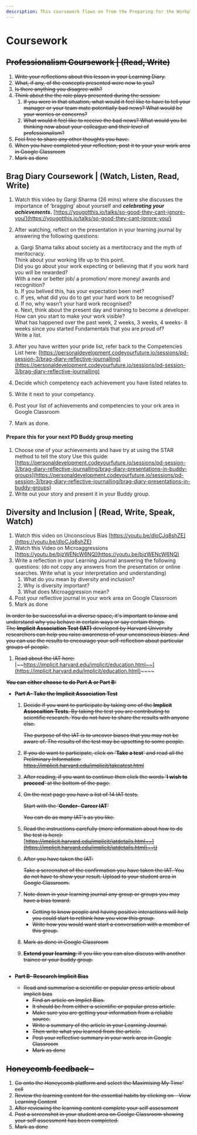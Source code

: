 ```yaml
---
description: This coursework flows on from the Preparing for the Workplace PD day.
---
```


# Coursework

## ~~Professionalism Coursework \| \(Read, Write\)~~

1. ~~Write your reflections about this lesson in your Learning Diary.~~ 
2. ~~What, if any, of the concepts presented were new to you?~~ 
3. ~~Is there anything you disagree with?~~ 
4. ~~Think about the the role plays presented during the session:~~
   1. ~~If you were in that situation, what would it feel like to have to tell your manager or your team mate potentially bad news? What would be your worries or concerns?~~ 
   2. ~~What would it feel like to receive the bad news? What would you be thinking now about your colleague and their level of professionalism?~~
5. ~~Feel free to share any other thoughts you have.~~
6. ~~When you have completed your reflection, post it to your your work area in Google Classroom~~
7. ~~Mark as done~~

## Brag Diary Coursework \|  \(Watch, Listen, Read, Write\)

1. Watch this video by Gargi Sharma \(26 mins\) where she discusses the importance of ‘bragging’ about yourself and _**celebrating your achievements**_**.** [https://yougotthis.io/talks/so-good-they-cant-ignore-you/](https://yougotthis.io/talks/so-good-they-cant-ignore-you/)
2. After watching, reflect on the presentation in your learning journal by answering the following questions:

   a. Gargi Shama talks about society as a mertitocracy and the myth of meritocracy.    
   Think about your working life up to this point.   
   Did you go about your work expecting or believing that if you work hard you will be rewarded?   
   With a new or better job/ a promotion/ more money/ awards and recognition?  
   b. If you belived this, has your expectation been met?  
   c. If yes, what did you do to get your hard work to be recognised?  
   d. If no, why wasn't your hard work recognised?  
   e. Next, think about the present day and training to become a developer.    
   How can you start to make your work visible?   
   What has happened over the past week, 2 weeks, 3 weeks, 4 weeks- 8 weeks since you started Fundamentals that you are proud of?   
   Write a list. 

3. After you have written your pride list, refer back to the Competencies List here: [https://personaldevelopment.codeyourfuture.io/sessions/pd-session-3/brag-diary-reflective-journalling](https://personaldevelopment.codeyourfuture.io/sessions/pd-session-3/brag-diary-reflective-journalling)
4. Decide which competency each achievement you have listed relates to. 
5. Write it next to your competancy. 
6. Post your list of achievements and competencies to your ork area in Google Classroom
7. Mark as done.

#### Prepare this for your next PD Buddy group meeting

1. Choose one of your achievements and have try at using the STAR method to tell the story Use this guide: [https://personaldevelopment.codeyourfuture.io/sessions/pd-session-3/brag-diary-reflective-journalling/brag-diary-presentations-in-buddy-groups](https://personaldevelopment.codeyourfuture.io/sessions/pd-session-3/brag-diary-reflective-journalling/brag-diary-presentations-in-buddy-groups)
2. Write out your story and present it in your Buddy group.

## Diversity and Inclusion \| \(Read, Write, Speak, Watch\)

1. Watch this video on Unconscious Bias [https://youtu.be/dloCJq8shZE](https://youtu.be/dloCJq8shZE) 
2. Watch this Video on Microaggressions [https://youtu.be/bjzWENcW6NQ](https://youtu.be/bjzWENcW6NQ)
3. Write a reflection in your Learning Journal answering the following questions: \(do not copy any answers from the presentation or online searches. Write what is your interpretation and understanding\)
   1. What do you mean by diversity and inclusion?
   2. Why is diversity important?
   3. What does Microaggression mean?
4. Post your reflective journal in your work area on Google Classroom
5. Mark as done 

~~In order to be successful in a diverse space, it's important to know and understand why you behave in certain ways or say certain things.   
The **Implicit Association Test \(IAT\)** developed by Harvard University researchers can help you raise awareness of your unconscious biases. And you can use the results to encourage your self-reflection about particular groups of people.~~ 

1. ~~Read about the IAT here:~~ [~~https://implicit.harvard.edu/implicit/education.html~~](https://implicit.harvard.edu/implicit/education.html)~~~~

~~**You can either choose to do Part A or Part B:**~~

* ~~**Part A- Take the Implicit Association Test**~~

  1. ~~Decide if you want to participate by taking one of the **Implicit Assocaition Tests**. By taking the test you are contributing to scientific research.  You do not have to share the results with anyone else.~~ 

     ~~The purpose of the IAT is to uncover biases that you may not be aware of. The results of the test may be upsetting to some people.~~  

  2. ~~If you do want to participate, click on '**Take a test**' and read all the Preliminary Information: https://implicit.harvard.edu/implicit/takeatest.html~~
  3. ~~After reading, if you want to continue then click the words '**I wish to proceed**' at the bottom of the page.~~
  4. ~~On the next page you have a list of 14 IAT tests.~~  

     ~~Start with the '**Gender- Career IAT**'~~

     ~~You can do as many IAT's as you like.~~ 

  5. ~~Read the instructions carefully \(more information about how to do the test is here\):~~ [~~https://implicit.harvard.edu/implicit/iatdetails.html~~](https://implicit.harvard.edu/implicit/iatdetails.html)~~\)~~
  6. ~~After you have taken the IAT:~~

     ~~Take a screenshot of the confirmation you have taken the IAT. You do not have to show your result. Upload to your student area in Google Classroom.~~ 

  7. ~~Note down in your learning journal any group or groups you may have a bias toward.~~
     * ~~Getting to know people and having positive interactions will help you could start to rethink how you view this group.~~
     * ~~Write how you would want start a conversation with a member of this group.~~
  8. ~~Mark as done in Google Classroom~~
  9. ~~**Extend your learning**: If you like you can also discuss with another trainee or your buddy group.~~

  ~~~~

* ~~**Part B- Research Implicit Bias**~~  
  * ~~Read and summarise a scientific or popular press article about implicit bias~~
    * ~~Find an article on Implict Bias.~~
    * ~~It should be from either a scientific or popular press article.~~  
    * ~~Make sure you are getting your information from a reliable source.~~ 
    * ~~Write a summary of the article in your Learning Journal.~~ 
    * ~~Then write what you learned from the article.~~
    * ~~Post your reflective summary in your work area in Google Classroom~~
    * ~~Mark as done~~

## ~~Honeycomb feedback -~~ 

1. ~~Go onto the Honeycomb platform and select the Maximising My Time’ cell~~
2. ~~Review the learning content for the essential habits by clicking on - View Learning Content~~
3. ~~After reviewing the learning content complete your self assessment~~
4. ~~Post a screenshot in your student area on Goolge Classroom showing your self assessment has been completed.~~ 
5. ~~Mark as done~~

~~~~


